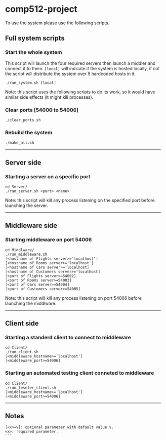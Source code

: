 # comp512-project

To use the system please use the following scripts.

## Full system scripts

### Start the whole system

This script will launch the four required servers then launch a middler and connect it to them. `[local]` will indicate if the system is hosted locally, if not the script will distribute the system over 5 hardcoded hosts in it.

```[bash]
./run_system.sh [local]
```

Note: this script uses the following scripts to do its work, so it would have similar side effects (it might kill processes).

### Clear ports [54000 to 54006]

```[bash]
./clear_ports.sh
```

### Rebuild the system

```[bash]
./make_all.sh
```

---

## Server side

### Starting a server on a specific port

```[bash]
cd Server/
./run_server.sh <port> <name>
```

Note: this script will kill any process listening on the specified port before launching the server.

---

## Middleware side

### Starting middleware on port 54006

```[bash]
cd Middlware/
./run_middleware.sh
[<hostname of Flights server>='localhost']
[<hostname of Rooms server>='localhost']
[<hostname of Cars server>='localhost]
[<hostname of Customers server>='localhost]
[<port of Flights server>=54002]
[<port of Rooms server>=54003]
[<port of Cars server>=54004]
[<port of Customers server>=54005]
```

Note: this script will kill any process listening on port 54006 before launching the middlware.

---

## Client side

### Starting a standerd client to connect to middleware

```[bash]
cd Client/
./run_client.sh
[<middleware_hostname>='localhost']
[<middleware_port>=54006]
```

### Starting an automated testing client conneted to middleware

```[bash]
cd Client/
./run_teseter_client.sh
[<middleware_hostname>='localhost']
[<middleware_port>=54006]
```

---

## Notes

````[text]
[<x>=v]: optional parameter with default value v.
<x>: required parameter.
```